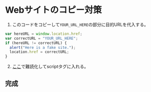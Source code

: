 # Webサイトのコピー対策

1. このコードをコピーして```YOUR_URL_HERE```の部分に目的URLを代入する。

```JavaScript
var hereURL = window.location.href;
var correctURL = "YOUR_URL_HERE";
if (hereURL != correctURL) {
  alert("Here is a fake site.");
  location.href = correctURL;
}
```

2. [ここ](https://jsfuck.com/)で難読化してscriptタグに入れる。

## 完成
